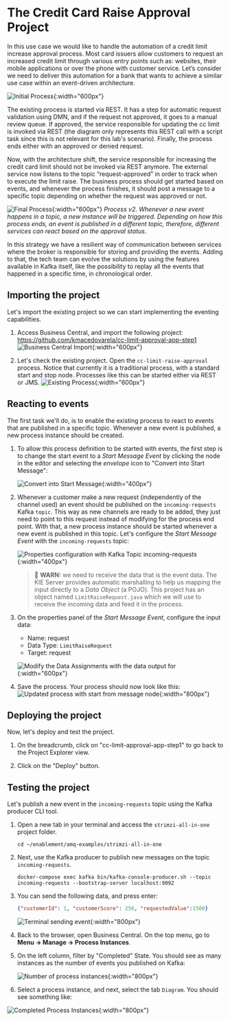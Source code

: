 # The Credit Card Raise Approval Project

In this use case we would like to handle the automation of a credit limit increase approval process. Most card issuers allow customers to request an increased credit limit through various entry points such as: websites, their mobile applications or over the phone with customer service. Let’s consider we need to deliver this automation for a bank that wants to achieve a similar use case within an event-driven architecture.

![Initial Process](../99_images/business_automation/bam_kafka/initial-process.png){:width="600px"}

The existing process is started via REST. It has a step for automatic request validation using DMN, and if the request not approved, it goes to a manual review queue. If approved, the service responsible for updating the cc limit is invoked via REST (the diagram only represents this REST call with a script task since this is not relevant for this lab's scenario). Finally, the process ends either with an approved or denied request.

Now, with the architecture shift, the service responsible for increasing the credit card limit should not be invoked via REST anymore. The external service now listens to the topic “request-approved” in order to track when to execute the limit raise. The business process should get started based on events, and whenever the process finishes, it should post a message to a specific topic depending on whether the request was approved or not.

![Final Process](../99_images/business_automation/bam_kafka/final-process.png){:width="600px"}
*Process v2. Whenever a new event happens in a topic, a new instance will be triggered. Depending on how this process ends, an event is published in a different topic, therefore, different services can react based on the approval status*.

In this strategy we have a resilient way of communication between services where the broker is responsible for storing and providing the events. Adding to that, the tech team can evolve the solutions by using the features available in Kafka itself, like the possibility to replay all the events that happened in a specific time, in chronological order.

## Importing the project

Let's import the existing project so we can start implementing the eventing capabilities.

1. Access Business Central, and import the following project: https://github.com/kmacedovarela/cc-limit-approval-app-step1
  ![Business Central Import](../99_images/business_automation/bam_kafka/bc-import-project.png){:width="600px"}

1. Let's check the existing project. Open the `cc-limit-raise-approval` process. Notice that currently it is a traditional process, with a standard start and stop node. Processes like this can be started either via REST or JMS.
  ![Existing Process](../99_images/business_automation/bam_kafka/bc-start-process.png){:width="600px"}

## Reacting to events

The first task we'll do, is to enable the existing process to react to events that are published in a specific topic. Whenever a new event is published, a new process instance should be created.

1. To allow this process definition to be started with events, the first step is to change the start event to a *Start Message Event* by clicking the node in the editor and selecting the *envelope* icon to "Convert into Start Message":

    ![Convert into Start Message](../99_images/business_automation/bam_kafka/bc-convert-start-event.png){:width="400px"}

1. Whenever a customer make a new request (independently of the channel used) an event should be published on the `incoming-requests` Kafka `topic`. This way as new channels are ready to be added, they just need to point to this request instead of modifying for the process end point. With that, a new process instance should be started whenever a new event is published in this topic. Let's configure the *Start Message Event* with the `incoming-requests` topic:
   
    ![Properties configuration with Kafka Topic incoming-requests](../99_images/business_automation/bam_kafka/bc-start-message-config.png){:width="400px"}

    >🚧  **WARN:** we need to receive the data that is the event data. The KIE Server provides automatic marshalling to help us mapping the input directly to a *Data Object* (a POJO). This project has an object named `LimitRaiseRequest.java` which we will use to receive the incoming data and feed it in the process.

1. On the properties panel of the *Start Message Event*, configure the input data:

    * Name: request
    * Data Type: `LimitRaiseRequest`
    * Target: request

    ![Modify the Data Assignments with the data output for ](../99_images/business_automation/bam_kafka/bc-start-msg-parameters.png){:width="600px"}

1. Save the process. Your process should now look like this:
  ![Updated process with start from message node](../99_images/business_automation/bam_kafka/bc-process-step1.png){:width="800px"}

## Deploying the project

Now, let's deploy and test the project.

1. On the breadcrumb, click on "cc-limit-approval-app-step1" to go back to the Project Explorer view.

1. Click on the "Deploy" button.

## Testing the project

Let's publish a new event in the `incoming-requests` topic using the Kafka producer CLI tool.

1. Open a new tab in your terminal and access the `strimzi-all-in-one` project folder.

    ~~~shell
    cd ~/enablement/amq-examples/strimzi-all-in-one
    ~~~
  
2. Next, use the Kafka producer to publish new messages on the topic `incoming-requests`.

    ~~~shell
    docker-compose exec kafka bin/kafka-console-producer.sh --topic incoming-requests --bootstrap-server localhost:9092
    ~~~

3. You can send the following data, and press enter:

    ~~~json
    {"customerId": 1, "customerScore": 250, "requestedValue":1500}
    ~~~
  
    ![Terminal sending event](../99_images/business_automation/bam_kafka/terminal-send-event.png){:width="800px"}

4. Back to the browser, open Business Central. On the top menu, go to **Menu -> Manage -> Process Instances**.

5. On the left column, filter by "Completed" State. You should see as many instances as the number of events you published on Kafka:

    ![Number of process instances](../99_images/business_automation/bam_kafka/bc-lab-one-process-instances.png){:width="800px"}

6. Select a process instance, and next, select the tab `Diagram`. You should see something like:

  ![Completed Process Instances](../99_images/business_automation/bam_kafka/bc-lab-one-completed-process-instance-diagram.png){:width="800px"}
